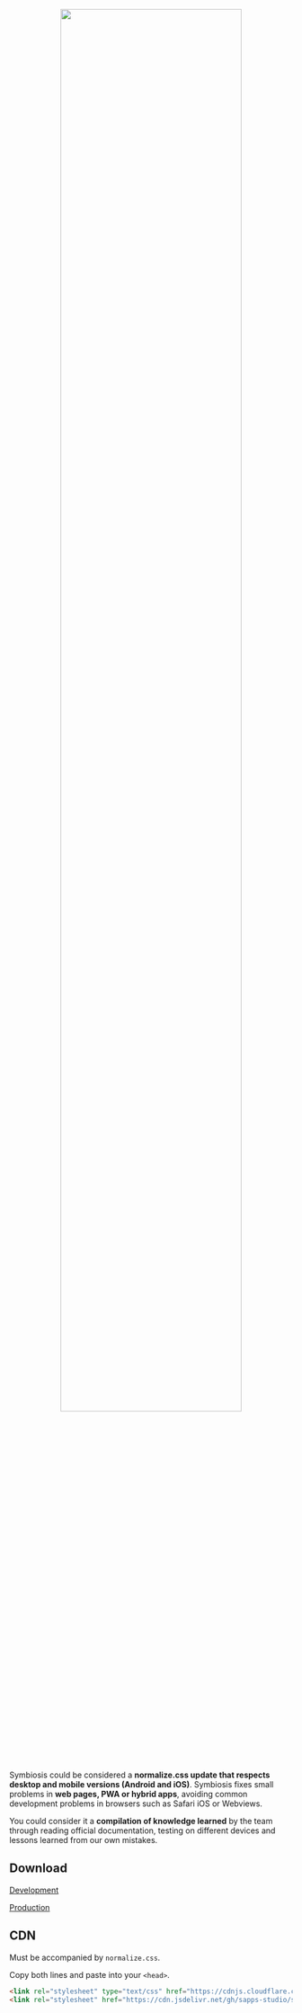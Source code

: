 <p align="center">
<img src="logo.png" width="80%">
</p>

Symbiosis could be considered a **normalize.css update that respects desktop and mobile versions (Android and iOS)**. Symbiosis fixes small problems in **web pages, PWA or hybrid apps**, avoiding common development problems in browsers such as Safari iOS or Webviews.

You could consider it a **compilation of knowledge learned** by the team through reading official documentation, testing on different devices and lessons learned from our own mistakes.

## Download

[Development](https://raw.githubusercontent.com/sapps-studio/symbiosis-css/v1.9/symbiosis.css)

[Production](https://cdn.jsdelivr.net/gh/sapps-studio/symbiosis-css/symbiosis.min.css)

## CDN

Must be accompanied by `normalize.css`.

Copy both lines and paste into your `<head>`.

``` html
<link rel="stylesheet" type="text/css" href="https://cdnjs.cloudflare.com/ajax/libs/normalize/8.0.1/normalize.min.css">
<link rel="stylesheet" href="https://cdn.jsdelivr.net/gh/sapps-studio/symbiosis-css@v1.9/symbiosis.min.css">
```
